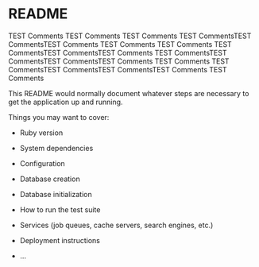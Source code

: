 # README

TEST Comments
TEST Comments
TEST Comments
TEST CommentsTEST CommentsTEST Comments
TEST Comments
TEST Comments
TEST CommentsTEST CommentsTEST Comments
TEST CommentsTEST CommentsTEST CommentsTEST Comments
TEST Comments
TEST CommentsTEST CommentsTEST CommentsTEST Comments
TEST Comments

This README would normally document whatever steps are necessary to get the
application up and running.

Things you may want to cover:

* Ruby version

* System dependencies

* Configuration

* Database creation

* Database initialization

* How to run the test suite

* Services (job queues, cache servers, search engines, etc.)

* Deployment instructions

* ...
